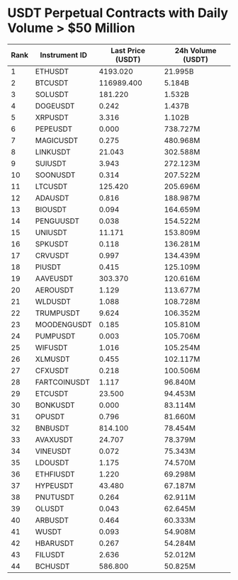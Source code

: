 # USDT Perpetual Contracts with Daily Volume > $50 Million

| Rank | Instrument ID | Last Price (USDT) | 24h Volume (USDT) |
|------|---------------|-------------------|-------------------|
| 1 | ETHUSDT | 4193.020 | 21.995B |
| 2 | BTCUSDT | 116989.400 | 5.184B |
| 3 | SOLUSDT | 181.220 | 1.532B |
| 4 | DOGEUSDT | 0.242 | 1.437B |
| 5 | XRPUSDT | 3.316 | 1.102B |
| 6 | PEPEUSDT | 0.000 | 738.727M |
| 7 | MAGICUSDT | 0.275 | 480.968M |
| 8 | LINKUSDT | 21.043 | 302.588M |
| 9 | SUIUSDT | 3.943 | 272.123M |
| 10 | SOONUSDT | 0.314 | 207.522M |
| 11 | LTCUSDT | 125.420 | 205.696M |
| 12 | ADAUSDT | 0.816 | 188.987M |
| 13 | BIOUSDT | 0.094 | 164.659M |
| 14 | PENGUUSDT | 0.038 | 154.522M |
| 15 | UNIUSDT | 11.171 | 153.809M |
| 16 | SPKUSDT | 0.118 | 136.281M |
| 17 | CRVUSDT | 0.997 | 134.439M |
| 18 | PIUSDT | 0.415 | 125.109M |
| 19 | AAVEUSDT | 303.370 | 120.616M |
| 20 | AEROUSDT | 1.129 | 113.677M |
| 21 | WLDUSDT | 1.088 | 108.728M |
| 22 | TRUMPUSDT | 9.624 | 106.352M |
| 23 | MOODENGUSDT | 0.185 | 105.810M |
| 24 | PUMPUSDT | 0.003 | 105.706M |
| 25 | WIFUSDT | 1.016 | 105.254M |
| 26 | XLMUSDT | 0.455 | 102.117M |
| 27 | CFXUSDT | 0.218 | 100.506M |
| 28 | FARTCOINUSDT | 1.117 | 96.840M |
| 29 | ETCUSDT | 23.500 | 94.453M |
| 30 | BONKUSDT | 0.000 | 83.114M |
| 31 | OPUSDT | 0.796 | 81.660M |
| 32 | BNBUSDT | 814.100 | 78.454M |
| 33 | AVAXUSDT | 24.707 | 78.379M |
| 34 | VINEUSDT | 0.072 | 75.343M |
| 35 | LDOUSDT | 1.175 | 74.570M |
| 36 | ETHFIUSDT | 1.220 | 69.298M |
| 37 | HYPEUSDT | 43.480 | 67.187M |
| 38 | PNUTUSDT | 0.264 | 62.911M |
| 39 | OLUSDT | 0.043 | 62.645M |
| 40 | ARBUSDT | 0.464 | 60.333M |
| 41 | WUSDT | 0.093 | 54.908M |
| 42 | HBARUSDT | 0.267 | 54.284M |
| 43 | FILUSDT | 2.636 | 52.012M |
| 44 | BCHUSDT | 586.800 | 50.825M |
